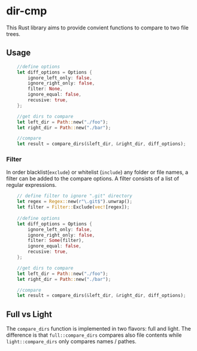 # dir-cmp
This Rust library aims to provide convient functions to compare to two file trees.

## Usage
```rust
    //define options
    let diff_options = Options {
        ignore_left_only: false,
        ignore_right_only: false,
        filter: None,
        ignore_equal: false,
        recusive: true,
    };

    //get dirs to compare
    let left_dir = Path::new("./foo");
    let right_dir = Path::new("./bar");

    //compare
    let result = compare_dirs(&left_dir, &right_dir, diff_options);
```

### Filter
In order blacklist(`exclude`) or whitelist (`include`) any folder or file names, a filter can be added to the compare options.
A filter consists of a list of regular expressions.

```rust
    // define filter to ignore ".git" directory
    let regex = Regex::new(r"\.git$").unwrap();
    let filter = Filter::Exclude(vec![regex]);
    
    //define options
    let diff_options = Options {
        ignore_left_only: false,
        ignore_right_only: false,
        filter: Some(filter),
        ignore_equal: false,
        recusive: true,
    };

    //get dirs to compare
    let left_dir = Path::new("./foo");
    let right_dir = Path::new("./bar");

    //compare
    let result = compare_dirs(&left_dir, &right_dir, diff_options);
```

## Full vs Light
The `compare_dirs` function is implemented in two flavors: full and light.
The difference is that `full::compare_dirs` compares also file contents while `light::compare_dirs` only compares names / pathes.
